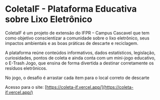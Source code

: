 # ColetaIF - Plataforma Educativa sobre Lixo Eletrônico

ColetaIF é um projeto de extensão do IFPR – Campus Cascavel que tem como objetivo conscientizar a comunidade sobre o lixo eletrônico, seus impactos ambientais e as boas práticas de descarte e reciclagem.

A plataforma reúne conteúdos informativos, dados estatísticos, legislação, curiosidades, pontos de coleta e ainda conta com um mini-jogo educativo, o E-Trash Jogo, que ensina de forma divertida a destinar corretamente os resíduos eletrônicos.

No jogo, o desafio é arrastar cada item para o local correto de descarte

Acesso para o site: [https://coleta-if.vercel.app/](https://coleta-if.vercel.app/)
